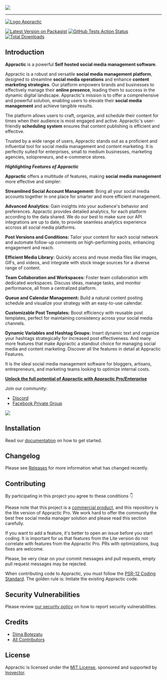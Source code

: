 [<img src="./art/standwithua.png" />](https://supportukrainenow.org)

* * *

[<img src="./art/logo.svg" alt="Logo Appractic" />](https://appractic.app)

[![Latest Version on Packagist](https://img.shields.io/packagist/v/inovector/appractic.svg?style=flat-square)](https://packagist.org/packages/inovector/appractic)
[![GitHub Tests Action Status](https://img.shields.io/github/workflow/status/inovector/appractic/run-tests?label=tests)](https://github.com/inovector/appractic/actions?query=workflow%3Arun-tests+branch%3Amain)
[![Total Downloads](https://img.shields.io/packagist/dt/inovector/appractic.svg?style=flat-square)](https://packagist.org/packages/inovector/appractic)

## Introduction
**Appractic** is a powerful **Self hosted social media management software**. 

Appractic is a robust and versatile **social media management platform**, designed to streamline **social media operations** and enhance **content marketing strategies**. Our platform empowers brands and businesses to effectively manage their **online presence**, leading them to success in the dynamic digital landscape. Appractic's mission is to offer a comprehensive and powerful solution, enabling users to elevate their **social media management** and achieve tangible results.

The platform allows users to craft, organize, and schedule their content for times when their audience is most engaged and active. Appractic's user-friendly **scheduling system** ensures that content publishing is efficient and effective.

Trusted by a wide range of users, Appractic stands out as a proficient and influential tool for social media management and content marketing. It is perfectly suited for enterprises, small to medium businesses, marketing agencies, solopreneurs, and e-commerce stores.

**_Highlighting Features of Appractic_**

**Appractic** offers a multitude of features, making **social media management** more effective and simpler:

**Streamlined Social Account Management:**
Bring all your social media accounts together in one place for smarter and more efficient management.

**Advanced Analytics:**
Gain insights into your audience's behavior and preferences. Appractic provides detailed analytics, for each platform according to the data shared. We do our best to make sure our API integrations are up to date, to provide seamless analytics experience accross all social media platforms.

**Post Versions and Conditions:**
Tailor your content for each social network and automate follow-up comments on high-performing posts, enhancing engagement and reach.

**Efficient Media Library:**
Quickly access and reuse media files like images, GIFs, and videos, and integrate with stock image sources for a diverse range of content.

**Team Collaboration and Workspaces:**
Foster team collaboration with dedicated workspaces. Discuss ideas, manage tasks, and monitor performance, all from a centralized platform.

**Queue and Calendar Management:**
Build a natural content posting schedule and visualize your strategy with an easy-to-use calendar.

**Customizable Post Templates:**
Boost efficiency with reusable post templates, perfect for maintaining consistency across your social media channels.

**Dynamic Variables and Hashtag Groups:**
Insert dynamic text and organize your hashtags strategically for increased post effectiveness.
And many more features that make Appractic a standout choice for managing social media and content marketing. Discover all the features in detail at Appractic Features.

It is the ideal social media management software for bloggers, artisans, entrepreneurs, and marketing teams looking to optimize internal costs.

**[Unlock the full potential of Appractic with Appractic Pro/Enterprise](https://appractic.app/pricing)**

Join our community:

- [Discord](https://appractic.app/discord)
- [Facebook Private Group](https://www.facebook.com/groups/getappractic)

[<img src="./art/cover.png?v=3" />](https://appractic.app)

## Installation

Read our [documentation](https://docs.appractic.app/lite/) on how to get started.

## Changelog

Please see [Releases](../../releases) for more information what has changed recently.

## Contributing

By participating in this project you agree to these conditions 👇

Please note that this project is a [commercial product](https://appractic.app/), and this repository is the lite version
of Appractic Pro. We work hard to offer the community the best free social media manager solution and please read this
section carefully.

If you want to add a feature, it's better to open an issue before you start coding. It is important for us that features
from the Lite version do not correlate with features from the Appractic Pro. PRs with optimizations, bug fixes are
welcome.

Please, be very clear on your commit messages and pull requests, empty pull request messages may be rejected.

When contributing code to Appractic, you must follow
the [PSR-12 Coding Standard](https://github.com/php-fig/fig-standards/blob/master/accepted/PSR-12-extended-coding-style-guide.md).
The golden rule is: Imitate the existing Appractic code.

## Security Vulnerabilities

Please review [our security policy](../../security/policy) on how to report security vulnerabilities.

## Credits

- [Dima Botezatu](https://github.com/lao9s)
- [All Contributors](../../contributors)

## License

Appractic is licensed under the [MIT License](LICENSE.md), sponsored and supported by [Inovector](https://inovector.com).
